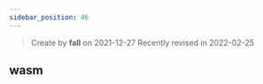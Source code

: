 ```yaml
---
sidebar_position: 46
---
```


> Create by **fall** on 2021-12-27
> Recently revised in 2022-02-25

## wasm